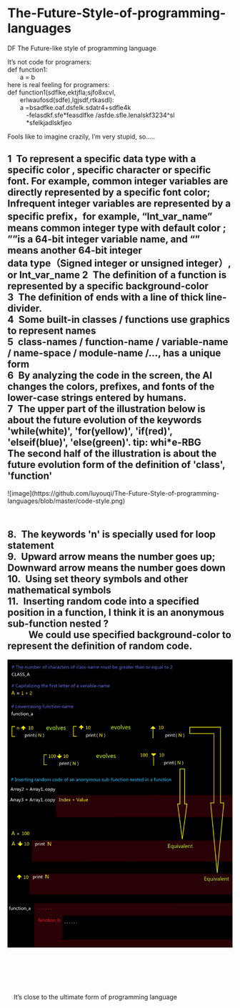 # The-Future-Style-of-programming-languages
DF
The Future-like style of programming language

It’s not code for programers:  <br>
def  function1:  <br>
&ensp;&ensp;&ensp;&ensp;a = b  <br>
here is real feeling for programers:  <br>
def function1(sdflke,ektjfla;sjfo8xcvl,  <br>
&ensp;&ensp;&ensp;&ensp;erlwaufosd(sdfe),lgjsdf,rtkasdl):  <br>
&ensp;&ensp;&ensp;&ensp;a =bsadfke.oaf.dsfelk.sdatr4+sdfle4k  <br>
&ensp;&ensp;&ensp;&ensp;&ensp;&ensp;-felasdkf.sfe*feasdlfke /asfde.sfle.lenalskf3234^sl  <br>
&ensp;&ensp;&ensp;&ensp;&ensp;&ensp;*sfelkjadlskfjeo  <br>


Fools like to imagine crazily,  I’m very stupid,  so…..  <br>
<h2>
1&ensp;To represent a specific data type with a specific  color , specific character or specific font.  For example, common integer variables are directly represented by a specific  font color; Infrequent integer variables are represented by a specific prefix，for example, “Int_var_name” means common integer type with default color ; ””is a 64-bit integer variable name, and “” means another 64-bit integer<br> data type（Signed integer or unsigned integer）,  or Int_var_name
2&ensp;The definition of a function is represented by a specific  background-color<br>
3&ensp;The definition of  ends with a line of thick line-divider.<br>
4&ensp;Some built-in classes / functions use graphics to represent names<br>
5&ensp;class-names / function-name / variable-name / name-space / module-name /…,  has a unique form<br>
6&ensp;By analyzing the code in the screen, the AI changes the colors, prefixes, and fonts of the lower-case strings entered by humans.<br>
7&ensp;The upper part of the illustration below is about the future evolution of the keywords 'while(white)', 'for(yellow)', 'if(red)', 'elseif(blue)', 'else(green)'.   tip: whi*e-RBG<br>
The second half of the illustration is about  the future evolution form of the definition of 'class', 'function' <br></h2>
![image](https://github.com/luyouqi/The-Future-Style-of-programming-languages/blob/master/code-style.png)<br>

<h2><br>
8.&ensp;The keywords 'n' is specially used for loop statement<br>
9.&ensp;Upward arrow means the number goes up; Downward arrow means the number goes down<br>
10.&ensp;Using set theory symbols and other mathematical symbols<br>
11.&ensp;Inserting random code into a specified position in a function, I think it is an anonymous sub-function nested ?<br>
   &ensp;&ensp;&ensp;&ensp; We could use specified background-color to represent the definition of random code. </h2>
 
 ![image](https://github.com/luyouqi/The-Future-Style-of-programming-languages/blob/master/code-style-1.png)<br>



<br><br><br><br><br>
&ensp;&ensp;It’s close to the ultimate form of programming language



